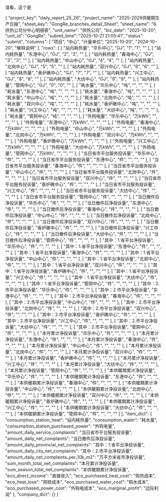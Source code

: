 请看，这个是

{
    "project_key": "daily_report_25_26",
    "project_name": "2025-2026供暖期生产日报",
    "sheet_key": "GongRe_branches_detail_Sheet",
    "sheet_name": "6.供热公司分中心明细表",
    "unit_name": "供热公司",
    "biz_date": "2025-10-20",
    "unit_id": "GongRe",
    "submit_time": "2025-10-21 21:05:41",
    "status": "submit",
    "columns": [
        "项目",
        "中心",
        "计量单位",
        "2025-10-20",
        "2024-10-20",
        "解释说明"
    ],
    "rows": [
        [
            "站内耗热量",
            "华乐中心",
            "GJ",
            "1",
            "1",
            ""
        ],
        [
            "站内耗热量",
            "东港中心",
            "GJ",
            "2",
            "2",
            ""
        ],
        [
            "站内耗热量",
            "春海中心",
            "GJ",
            "3",
            "3",
            ""
        ],
        [
            "站内耗热量",
            "中山中心",
            "GJ",
            "4",
            "4",
            ""
        ],
        [
            "站内耗热量",
            "北岗中心",
            "GJ",
            "5",
            "5",
            ""
        ],
        [
            "站内耗热量",
            "双兴中心",
            "GJ",
            "6",
            "6",
            ""
        ],
        [
            "站内耗热量",
            "香炉礁中心",
            "GJ",
            "7",
            "7",
            ""
        ],
        [
            "站内耗热量",
            "兴工中心",
            "GJ",
            "8",
            "8",
            ""
        ],
        [
            "站内耗热量",
            "大纺中心",
            "GJ",
            "9",
            "9",
            ""
        ],
        [
            "站内耗热量",
            "管网中心",
            "GJ",
            "0",
            "0",
            ""
        ],
        [
            "耗水量",
            "华乐中心",
            "吨",
            "",
            "",
            ""
        ],
        [
            "耗水量",
            "东港中心",
            "吨",
            "",
            "",
            ""
        ],
        [
            "耗水量",
            "春海中心",
            "吨",
            "",
            "",
            ""
        ],
        [
            "耗水量",
            "中山中心",
            "吨",
            "",
            "",
            ""
        ],
        [
            "耗水量",
            "北岗中心",
            "吨",
            "",
            "",
            ""
        ],
        [
            "耗水量",
            "双兴中心",
            "吨",
            "",
            "",
            ""
        ],
        [
            "耗水量",
            "香炉礁中心",
            "吨",
            "",
            "",
            ""
        ],
        [
            "耗水量",
            "兴工中心",
            "吨",
            "",
            "",
            ""
        ],
        [
            "耗水量",
            "大纺中心",
            "吨",
            "",
            "",
            ""
        ],
        [
            "耗水量",
            "管网中心",
            "吨",
            "",
            "",
            ""
        ],
        [
            "外购电量",
            "华乐中心",
            "万kWh",
            "",
            "",
            ""
        ],
        [
            "外购电量",
            "东港中心",
            "万kWh",
            "",
            "",
            ""
        ],
        [
            "外购电量",
            "春海中心",
            "万kWh",
            "",
            "",
            ""
        ],
        [
            "外购电量",
            "中山中心",
            "万kWh",
            "",
            "",
            ""
        ],
        [
            "外购电量",
            "北岗中心",
            "万kWh",
            "",
            "",
            ""
        ],
        [
            "外购电量",
            "双兴中心",
            "万kWh",
            "",
            "",
            ""
        ],
        [
            "外购电量",
            "香炉礁中心",
            "万kWh",
            "",
            "",
            ""
        ],
        [
            "外购电量",
            "兴工中心",
            "万kWh",
            "",
            "",
            ""
        ],
        [
            "外购电量",
            "大纺中心",
            "万kWh",
            "",
            "",
            ""
        ],
        [
            "外购电量",
            "管网中心",
            "万kWh",
            "",
            "",
            ""
        ],
        [
            "当日省市平台服务投诉量",
            "华乐中心",
            "件",
            "",
            "",
            ""
        ],
        [
            "当日省市平台服务投诉量",
            "东港中心",
            "件",
            "",
            "",
            ""
        ],
        [
            "当日省市平台服务投诉量",
            "春海中心",
            "件",
            "",
            "",
            ""
        ],
        [
            "当日省市平台服务投诉量",
            "中山中心",
            "件",
            "",
            "",
            ""
        ],
        [
            "当日省市平台服务投诉量",
            "北岗中心",
            "件",
            "",
            "",
            ""
        ],
        [
            "当日省市平台服务投诉量",
            "双兴中心",
            "件",
            "",
            "",
            ""
        ],
        [
            "当日省市平台服务投诉量",
            "香炉礁中心",
            "件",
            "",
            "",
            ""
        ],
        [
            "当日省市平台服务投诉量",
            "兴工中心",
            "件",
            "",
            "",
            ""
        ],
        [
            "当日省市平台服务投诉量",
            "大纺中心",
            "件",
            "",
            "",
            ""
        ],
        [
            "当日省市平台服务投诉量",
            "管网中心",
            "件",
            "",
            "",
            ""
        ],
        [
            "当日撤件后净投诉量",
            "华乐中心",
            "件",
            "",
            "",
            ""
        ],
        [
            "当日撤件后净投诉量",
            "东港中心",
            "件",
            "",
            "",
            ""
        ],
        [
            "当日撤件后净投诉量",
            "春海中心",
            "件",
            "",
            "",
            ""
        ],
        [
            "当日撤件后净投诉量",
            "中山中心",
            "件",
            "",
            "",
            ""
        ],
        [
            "当日撤件后净投诉量",
            "北岗中心",
            "件",
            "",
            "",
            ""
        ],
        [
            "当日撤件后净投诉量",
            "双兴中心",
            "件",
            "",
            "",
            ""
        ],
        [
            "当日撤件后净投诉量",
            "香炉礁中心",
            "件",
            "",
            "",
            ""
        ],
        [
            "当日撤件后净投诉量",
            "兴工中心",
            "件",
            "",
            "",
            ""
        ],
        [
            "当日撤件后净投诉量",
            "大纺中心",
            "件",
            "",
            "",
            ""
        ],
        [
            "当日撤件后净投诉量",
            "管网中心",
            "件",
            "",
            "",
            ""
        ],
        [
            "其中：1.省平台净投诉量",
            "华乐中心",
            "件",
            "",
            "",
            ""
        ],
        [
            "其中：1.省平台净投诉量",
            "东港中心",
            "件",
            "",
            "",
            ""
        ],
        [
            "其中：1.省平台净投诉量",
            "春海中心",
            "件",
            "",
            "",
            ""
        ],
        [
            "其中：1.省平台净投诉量",
            "中山中心",
            "件",
            "",
            "",
            ""
        ],
        [
            "其中：1.省平台净投诉量",
            "北岗中心",
            "件",
            "",
            "",
            ""
        ],
        [
            "其中：1.省平台净投诉量",
            "双兴中心",
            "件",
            "",
            "",
            ""
        ],
        [
            "其中：1.省平台净投诉量",
            "香炉礁中心",
            "件",
            "",
            "",
            ""
        ],
        [
            "其中：1.省平台净投诉量",
            "兴工中心",
            "件",
            "",
            "",
            ""
        ],
        [
            "其中：1.省平台净投诉量",
            "大纺中心",
            "件",
            "",
            "",
            ""
        ],
        [
            "其中：1.省平台净投诉量",
            "管网中心",
            "件",
            "",
            "",
            ""
        ],
        [
            "其中：2.市平台净投诉量",
            "华乐中心",
            "件",
            "",
            "",
            ""
        ],
        [
            "其中：2.市平台净投诉量",
            "东港中心",
            "件",
            "",
            "",
            ""
        ],
        [
            "其中：2.市平台净投诉量",
            "春海中心",
            "件",
            "",
            "",
            ""
        ],
        [
            "其中：2.市平台净投诉量",
            "中山中心",
            "件",
            "",
            "",
            ""
        ],
        [
            "其中：2.市平台净投诉量",
            "北岗中心",
            "件",
            "",
            "",
            ""
        ],
        [
            "其中：2.市平台净投诉量",
            "双兴中心",
            "件",
            "",
            "",
            ""
        ],
        [
            "其中：2.市平台净投诉量",
            "香炉礁中心",
            "件",
            "",
            "",
            ""
        ],
        [
            "其中：2.市平台净投诉量",
            "兴工中心",
            "件",
            "",
            "",
            ""
        ],
        [
            "其中：2.市平台净投诉量",
            "大纺中心",
            "件",
            "",
            "",
            ""
        ],
        [
            "其中：2.市平台净投诉量",
            "管网中心",
            "件",
            "",
            "",
            ""
        ],
        [
            "本月累计净投诉量",
            "华乐中心",
            "件",
            "",
            "",
            ""
        ],
        [
            "本月累计净投诉量",
            "东港中心",
            "件",
            "",
            "",
            ""
        ],
        [
            "本月累计净投诉量",
            "春海中心",
            "件",
            "",
            "",
            ""
        ],
        [
            "本月累计净投诉量",
            "中山中心",
            "件",
            "",
            "",
            ""
        ],
        [
            "本月累计净投诉量",
            "北岗中心",
            "件",
            "",
            "",
            ""
        ],
        [
            "本月累计净投诉量",
            "双兴中心",
            "件",
            "",
            "",
            ""
        ],
        [
            "本月累计净投诉量",
            "香炉礁中心",
            "件",
            "",
            "",
            ""
        ],
        [
            "本月累计净投诉量",
            "兴工中心",
            "件",
            "",
            "",
            ""
        ],
        [
            "本月累计净投诉量",
            "大纺中心",
            "件",
            "",
            "",
            ""
        ],
        [
            "本月累计净投诉量",
            "管网中心",
            "件",
            "",
            "",
            ""
        ],
        [
            "本供暖期累计净投诉量",
            "华乐中心",
            "件",
            "",
            "",
            ""
        ],
        [
            "本供暖期累计净投诉量",
            "东港中心",
            "件",
            "",
            "",
            ""
        ],
        [
            "本供暖期累计净投诉量",
            "春海中心",
            "件",
            "",
            "",
            ""
        ],
        [
            "本供暖期累计净投诉量",
            "中山中心",
            "件",
            "",
            "",
            ""
        ],
        [
            "本供暖期累计净投诉量",
            "北岗中心",
            "件",
            "",
            "",
            ""
        ],
        [
            "本供暖期累计净投诉量",
            "双兴中心",
            "件",
            "",
            "",
            ""
        ],
        [
            "本供暖期累计净投诉量",
            "香炉礁中心",
            "件",
            "",
            "",
            ""
        ],
        [
            "本供暖期累计净投诉量",
            "兴工中心",
            "件",
            "",
            "",
            ""
        ],
        [
            "本供暖期累计净投诉量",
            "大纺中心",
            "件",
            "",
            "",
            ""
        ],
        [
            "本供暖期累计净投诉量",
            "管网中心",
            "件",
            "",
            "",
            ""
        ]
    ],
    "item_dict": {
        "consumption_station_heat": "站内耗热量",
        "consumption_water": "耗水量",
        "consumption_station_purchased_power": "外购电量",
        "amount_daily_service_complaints": "当日省市平台服务投诉量",
        "amount_daily_net_complaints": "当日撤件后净投诉量",
        "amount_daily_provincial_net_complaints": "其中：1.省平台净投诉量",
        "amount_daily_city_net_complaints": "其中：2.市平台净投诉量",
        "amount_daily_net_complaints_per_10k_m2": "万平方米省市净投诉量",
        "sum_month_total_net_complaints": "本月累计净投诉量",
        "sum_season_total_net_complaints": "本供暖期累计净投诉量",
        "eco_direct_income": "直接收入",
        "eco_purchased_heat_cost": "购热成本",
        "eco_heat_lose": "网损成本",
        "eco_purchased_water_cost": "购水成本",
        "eco_purchased_power_cost": "外购电成本",
        "eco_marginal_profit": "边际利润"
    },
    "company_dict": {}
}